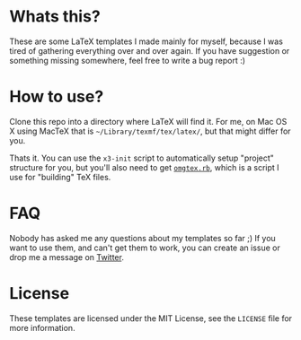 # Whats this?

These are some LaTeX templates I made mainly for myself, because I was tired of 
gathering everything over and over again. If you have suggestion or something missing
somewhere, feel free to write a bug report :)


# How to use?

Clone this repo into a directory where LaTeX will find it. For me, on Mac OS X using MacTeX
that is `~/Library/texmf/tex/latex/`, but that might differ for you.

Thats it. You can use the `x3-init` script to automatically setup "project" structure for you,
but you'll also need to get [`omgtex.rb`](https://github.com/x3ro/dotfiles/blob/master/.bin/omgtex.rb),
which is a script I use for "building" TeX files.


# FAQ

Nobody has asked me any questions about my templates so far ;) If you want to use them, and can't get
them to work, you can create an issue or drop me a message on [Twitter](http://twitter.com/x3rames).


# License

These templates are licensed under the MIT License, see the `LICENSE` file for more information.
